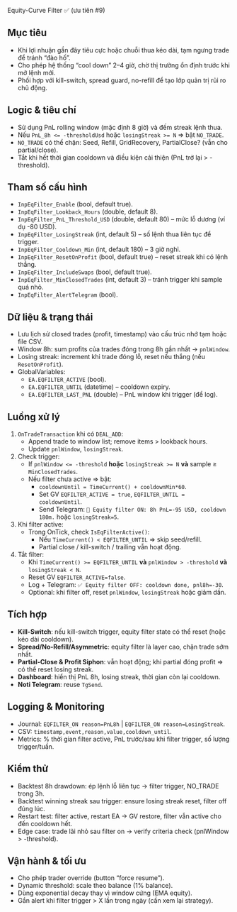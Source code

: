 Equity-Curve Filter ✅ (ưu tiên #9)

## Mục tiêu
- Khi lợi nhuận gần đây tiêu cực hoặc chuỗi thua kéo dài, tạm ngưng trade để tránh “đào hố”.
- Cho phép hệ thống “cool down” 2–4 giờ, chờ thị trường ổn định trước khi mở lệnh mới.
- Phối hợp với kill-switch, spread guard, no-refill để tạo lớp quản trị rủi ro chủ động.

## Logic & tiêu chí
- Sử dụng PnL rolling window (mặc định 8 giờ) và đếm streak lệnh thua.
- Nếu `PnL_8h <= -thresholdUsd` hoặc `losingStreak >= N` ⇒ bật `NO_TRADE`.
- `NO_TRADE` có thể chặn: Seed, Refill, GridRecovery, PartialClose? (vẫn cho partial/close).
- Tắt khi hết thời gian cooldown và điều kiện cải thiện (PnL trở lại > -threshold).

## Tham số cấu hình
- `InpEqFilter_Enable` (bool, default true).
- `InpEqFilter_Lookback_Hours` (double, default 8).
- `InpEqFilter_PnL_Threshold_USD` (double, default 80) – mức lỗ dương (ví dụ -80 USD).
- `InpEqFilter_LosingStreak` (int, default 5) – số lệnh thua liên tục để trigger.
- `InpEqFilter_Cooldown_Min` (int, default 180) – 3 giờ nghỉ.
- `InpEqFilter_ResetOnProfit` (bool, default true) – reset streak khi có lệnh thắng.
- `InpEqFilter_IncludeSwaps` (bool, default true).
- `InpEqFilter_MinClosedTrades` (int, default 3) – tránh trigger khi sample quá nhỏ.
- `InpEqFilter_AlertTelegram` (bool).

## Dữ liệu & trạng thái
- Lưu lịch sử closed trades (profit, timestamp) vào cấu trúc nhớ tạm hoặc file CSV.
- Window 8h: sum profits của trades đóng trong 8h gần nhất → `pnlWindow`.
- Losing streak: increment khi trade đóng lỗ, reset nếu thắng (nếu `ResetOnProfit`).
- GlobalVariables:
  - `EA.EQFILTER_ACTIVE` (bool).
  - `EA.EQFILTER_UNTIL` (datetime) – cooldown expiry.
  - `EA.EQFILTER_LAST_PNL` (double) – PnL window khi trigger (để log).

## Luồng xử lý
1. `OnTradeTransaction` khi có `DEAL_ADD`:
   - Append trade to window list; remove items > lookback hours.
   - Update `pnlWindow`, `losingStreak`.
2. Check trigger:
   - If `pnlWindow <= -threshold` **hoặc** `losingStreak >= N` **và** sample ≥ `MinClosedTrades`.
   - Nếu filter chưa active ⇒ bật:
     - `cooldownUntil = TimeCurrent() + cooldownMin*60`.
     - Set GV `EQFILTER_ACTIVE = true`, `EQFILTER_UNTIL = cooldownUntil`.
     - Send Telegram: `🚫 Equity filter ON: 8h PnL=-95 USD, cooldown 180m.` hoặc `losingStreak=5`.
3. Khi filter active:
   - Trong OnTick, check `IsEqFilterActive()`:
     - Nếu `TimeCurrent() < EQFILTER_UNTIL` ⇒ skip seed/refill.
     - Partial close / kill-switch / trailing vẫn hoạt động.
4. Tắt filter:
   - Khi `TimeCurrent() >= EQFILTER_UNTIL` **và** `pnlWindow > -threshold` **và** `losingStreak < N`.
   - Reset GV `EQFILTER_ACTIVE=false`.
   - Log + Telegram: `✅ Equity filter OFF: cooldown done, pnl8h=-30`.
   - Optional: khi filter off, reset `pnlWindow`, `losingStreak` hoặc giảm dần.

## Tích hợp
- **Kill-Switch**: nếu kill-switch trigger, equity filter state có thể reset (hoặc kéo dài cooldown).
- **Spread/No-Refill/Asymmetric**: equity filter là layer cao, chặn trade sớm nhất.
- **Partial-Close & Profit Siphon**: vẫn hoạt động; khi partial đóng profit => có thể reset losing streak.
- **Dashboard**: hiển thị PnL 8h, losing streak, thời gian còn lại cooldown.
- **Noti Telegram**: reuse `TgSend`.

## Logging & Monitoring
- Journal: `EQFILTER_ON reason=PnL8h` | `EQFILTER_ON reason=LosingStreak`.
- CSV: `timestamp,event,reason,value,cooldown_until`.
- Metrics: % thời gian filter active, PnL trước/sau khi filter trigger, số lượng trigger/tuần.

## Kiểm thử
- Backtest 8h drawdown: ép lệnh lỗ liên tục → filter trigger, NO_TRADE trong 3h.
- Backtest winning streak sau trigger: ensure losing streak reset, filter off đúng lúc.
- Restart test: filter active, restart EA → GV restore, filter vẫn active cho đến cooldown hết.
- Edge case: trade lãi nhỏ sau filter on → verify criteria check (pnlWindow > -threshold).

## Vận hành & tối ưu
- Cho phép trader override (button “force resume”).
- Dynamic threshold: scale theo balance (1% balance).
- Dùng exponential decay thay vì window cứng (EMA equity).
- Gắn alert khi filter trigger > X lần trong ngày (cần xem lại strategy).
